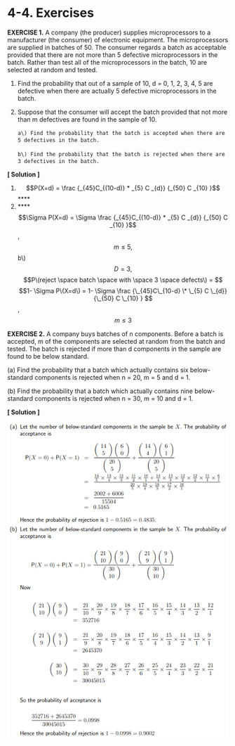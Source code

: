 # 4-4. Exercises

**EXERCISE 1.** A company \(the producer\) supplies microprocessors to a manufacturer \(the consumer\) of electronic equipment. The microprocessors are supplied in batches of 50. The consumer regards a batch as acceptable provided that there are not more than 5 defective microprocessors in the batch. Rather than test all of the microprocessors in the batch, 10 are selected at random and tested.

1. Find the probability that out of a sample of 10, d = 0, 1, 2, 3, 4, 5 are defective when there are actually 5 defective microprocessors in the batch.
2. Suppose that the consumer will accept the batch provided that not more than m defectives are found in the sample of 10.

   ```text
   a\) Find the probability that the batch is accepted when there are 5 defectives in the batch. 
   ​
   b\) Find the probability that the batch is rejected when there are 3 defectives in the batch.
   ```

**\[ Solution \]**

1. $$P(X=d) = \frac {_{45}C_{(10-d)} * _{5} C _{d}} {_{50} C _{10} }$$ ****
2.  ****$$\Sigma P(X=d) = \Sigma \frac {_{45}C_{(10-d)} * _{5} C _{d}} {_{50} C _{10} }$$ ,    $$m ≤ 5,  $$ b\\) $$D =3,$$ $$P\(reject \space batch \space with \space 3 \space defects\) = $$ $$1- \Sigma P\(X=d\) = 1- \Sigma \frac {\_{45}C\_{10-d} \* \_{5} C \_{d}} {\_{50} C \_{10} } $$ , $$m ≤ 3$$

**EXERCISE 2.** A company buys batches of n components. Before a batch is accepted, m of the components are selected at random from the batch and tested. The batch is rejected if more than d components in the sample are found to be below standard.

\(a\) Find the probability that a batch which actually contains six below-standard components is rejected when n = 20, m = 5 and d = 1.

\(b\) Find the probability that a batch which actually contains nine below-standard components is rejected when n = 30, m = 10 and d = 1.

**\[ Solution \]**

![](../.gitbook/assets/image-56.png)

